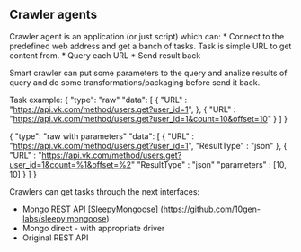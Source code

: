 ## Crawler agents ##

Crawler agent is an application (or just script) which can:
    * Connect to the predefined web address and get a banch of tasks. Task is simple URL to get content from.
    * Query each URL
    * Send result back

Smart crawler can put some parameters to the query and analize results of query and do some transformations/packaging before send it back.

Task example:
{
    "type": "raw"
    "data": [
            {
                "URL" : "https://api.vk.com/method/users.get?user_id=1",
            },
            {
                "URL" : "https://api.vk.com/method/users.get?user_id=1&count=10&offset=10"
            }
            ]
}

{
    "type": "raw with parameters"
    "data": [
            {
                "URL" : "https://api.vk.com/method/users.get?user_id=1",
                "ResultType" : "json"
            },
            {
                "URL" : "https://api.vk.com/method/users.get?user_id=1&count=%1&offset=%2"
                "ResultType" : "json"
                "parameters" : [10, 10]
            }
            ]
}


Crawlers can get tasks through the next interfaces:
* Mongo REST API [SleepyMongoose] (https://github.com/10gen-labs/sleepy.mongoose)
* Mongo direct - with appropriate driver
* Original REST API